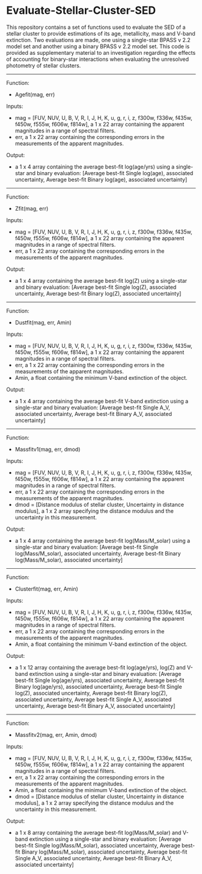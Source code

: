 # Evaluate-Stellar-Cluster-SED
This repository contains a set of functions used to evaluate the SED of a stellar cluster to provide estimations of its age, metallicity, mass and V-band extinction. Two evaluations are made, one using a single-star BPASS v 2.2 model set and another using a binary BPASS v 2.2 model set. This code is provided as supplementary material to an investigation regarding the effects of accounting for binary-star interactions when evaluating the unresolved photometry of stellar clusters.

**********

Function: 
 - Agefit(mag, err)

Inputs:
 - mag  = [FUV, NUV, U, B, V, R, I, J, H, K, u, g, r, i, z, f300w, f336w, f435w, f450w, f555w, f606w, f814w], a 1 x 22 array containing    the apparent magnitudes in a range of spectral filters.
 - err, a 1 x 22 array containing the corresponding errors in the measurements of the apparent magnitudes.

Output:
 - a 1 x 4 array
   containing the average best-fit log(age/yrs) using a single-star and binary evaluation: [Average best-fit Single log(age), associated    uncertainty, Average best-fit Binary log(age), associated uncertainty]

**********

Function: 
 - Zfit(mag, err)
 
Inputs:
 - mag  = [FUV, NUV, U, B, V, R, I, J, H, K, u, g, r, i, z, f300w, f336w, f435w, f450w, f555w, f606w, f814w], a 1 x 22 array containing    the apparent magnitudes in a range of spectral filters.
 - err, a 1 x 22 array containing the corresponding errors in the measurements of the apparent magnitudes.

Output:
 - a 1 x 4 array containing the average best-fit log(Z) using a single-star and binary evaluation: [Average best-fit Single log(Z),        associated uncertainty, Average best-fit Binary log(Z), associated uncertainty]
 
**********
 
Function: 
 - Dustfit(mag, err, Amin)
 
Inputs:
 - mag  = [FUV, NUV, U, B, V, R, I, J, H, K, u, g, r, i, z, f300w, f336w, f435w, f450w, f555w, f606w, f814w], a 1 x 22 array containing    the apparent magnitudes in a range of spectral filters.
 - err, a 1 x 22 array containing the corresponding errors in the measurements of the apparent magnitudes.
 - Amin, a float containing the minimum V-band extinction of the object.

Output:
 - a 1 x 4 array containing the average best-fit V-band extinction using a single-star and binary evaluation: [Average best-fit Single      A_V, associated uncertainty, Average best-fit Binary A_V, associated uncertainty]
 
**********
 
Function: 
 - Massfitv1(mag, err, dmod)
 
Inputs:
 - mag  = [FUV, NUV, U, B, V, R, I, J, H, K, u, g, r, i, z, f300w, f336w, f435w, f450w, f555w, f606w, f814w], a 1 x 22 array containing      the apparent magnitudes in a range of spectral filters.
 - err, a 1 x 22 array containing the corresponding errors in the measurements of the apparent magnitudes.
 - dmod = [Distance modulus of stellar cluster, Uncertainty in distance modulus], a 1 x 2 array specifying the distance modulus and the    uncertainty in this measurement.

Output:
 - a 1 x 4 array containing the average best-fit log(Mass/M_solar) using a single-star and binary evaluation: [Average best-fit Single      log(Mass/M_solar), associated uncertainty, Average best-fit Binary log(Mass/M_solar), associated uncertainty]

**********

Function: 
 - Clusterfit(mag, err, Amin)

Inputs:
 - mag  = [FUV, NUV, U, B, V, R, I, J, H, K, u, g, r, i, z, f300w, f336w, f435w, f450w, f555w, f606w, f814w], a 1 x 22 array containing    the apparent magnitudes in a range of spectral filters.
 - err, a 1 x 22 array containing the corresponding errors in the measurements of the apparent magnitudes.
 - Amin, a float containing the minimum V-band extinction of the object.

Output:
 - a 1 x 12 array containing the average best-fit log(age/yrs), log(Z) and V-band extinction using a single-star and binary evaluation:    [Average best-fit Single log(age/yrs), associated uncertainty, Average best-fit Binary log(age/yrs), associated uncertainty, Average    best-fit Single log(Z), associated uncertainty, Average best-fit Binary log(Z), associated uncertainty, Average best-fit Single A_V,    associated uncertainty, Average best-fit Binary A_V, associated uncertainty]
 
**********
 
 Function: 
 - Massfitv2(mag, err, Amin, dmod)

Inputs:
 - mag  = [FUV, NUV, U, B, V, R, I, J, H, K, u, g, r, i, z, f300w, f336w, f435w, f450w, f555w, f606w, f814w], a 1 x 22 array containing    the apparent magnitudes in a range of spectral filters.
 - err, a 1 x 22 array containing the corresponding errors in the measurements of the apparent magnitudes.
 - Amin, a float containing the minimum V-band extinction of the object.
 - dmod = [Distance modulus of stellar cluster, Uncertainty in distance modulus], a 1 x 2 array specifying the distance modulus and the    uncertainty in this measurement.

Output:
 - a 1 x 8 array containing the average best-fit log(Mass/M_solar) and V-band extinction using a single-star and binary evaluation:        [Average best-fit Single log(Mass/M_solar), associated uncertainty, Average best-fit Binary log(Mass/M_solar), associated                uncertainty, Average best-fit Single A_V, associated uncertainty, Average best-fit Binary A_V, associated uncertainty]
